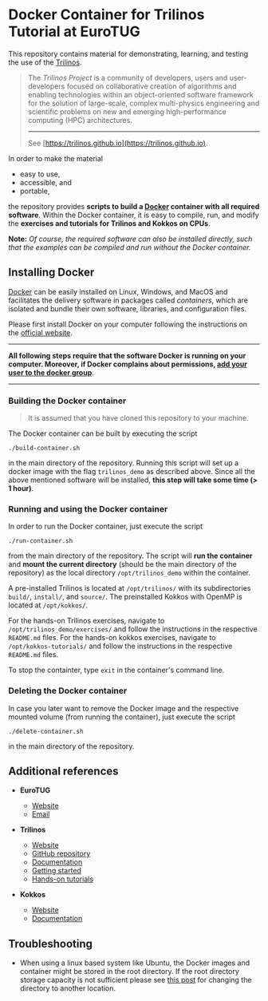 # Docker Container for Trilinos Tutorial at EuroTUG

This repository contains material for demonstrating, learning, and testing the use of the [Trilinos](https://trilinos.github.io).

> The _Trilinos Project_ is a community of developers, users and user-developers focused on collaborative creation of algorithms and enabling technologies within an object-oriented software framework for the solution of large-scale, complex multi-physics engineering and scientific problems on new and emerging high-performance computing (HPC) architectures.
>
> ---
>
> See [https://trilinos.github.io](https://trilinos.github.io).

In order to make the material

+ easy to use,
+ accessible, and
+ portable,

the repository provides **scripts to build a [Docker](https://www.docker.com) container with all required software**. Within the Docker container, it is easy to compile, run, and modify the **exercises and tutorials for Trilinos and Kokkos on CPUs**.

**Note:** *Of course, the required software can also be installed directly, such that the examples can be compiled and run without the Docker container.*

## Installing Docker

[Docker](https://www.docker.com) can be easily installed on Linux, Windows, and MacOS and facilitates the delivery software in packages called _containers_, which are isolated and bundle their own software, libraries, and configuration files.

Please first install Docker on your computer following the instructions on the [official website](https://www.docker.com/get-started).

---

**All following steps require that the software Docker is running on your computer. Moreover, if Docker complains about permissions, [add your user to the docker group](https://docs.docker.com/engine/install/linux-postinstall/)**.

---

### Building the Docker container

> It is assumed that you have cloned this repository to your machine.

The Docker container can be built by executing the script

```shell
./build-container.sh
```

in the main directory of the repository. Running this script will set up a docker image with the flag `trilinos_demo` as described above. Since all the above mentioned software will be installed, **this step will take some time (> 1 hour)**.

### Running and using the Docker container

In order to run the Docker container, just execute the script

```shell
./run-container.sh
```

from the main directory of the repository. The script will **run the container** and **mount the current directory** (should be the main directory of the repository) as the local directory `/opt/trilinos_demo` within the container.

A pre-installed Trilinos is located at `/opt/trilinos/` with its subdirectories `build/`, `install/`, and `source/`. The preinstalled Kokkos with OpenMP is located at `/opt/kokkos/`.

For the hands-on Trilinos exercises, navigate to `/opt/trilinos_demo/exercises/` and follow the instructions in the respective `README.md` files.
For the hands-on kokkos exercises, navigate to `/opt/kokkos-tutorials/` and follow the instructions in the respective `README.md` files.

To stop the containter, type `exit` in the container's command line.

### Deleting the Docker container

In case you later want to remove the Docker image and the respective mounted volume (from running the container), just execute the script
```shell
./delete-container.sh
```

in the main directory of the repository.

## Additional references

+ **EuroTUG**

  + [Website](https://eurotug.github.io)
  + [Email](mailto:eurotug@tudelft.nl)

+ **Trilinos**

  + [Website](https://trilinos.github.io/index.html)
  + [GitHub repository](https://github.com/trilinos/Trilinos)
  + [Documentation](https://trilinos.github.io/documentation.html)
  + [Getting started](https://trilinos.github.io/getting_started.html)
  + [Hands-on tutorials](https://github.com/trilinos/Trilinos_tutorial/wiki/TrilinosHandsOnTutorial)

+ **Kokkos**

  + [Website](https://kokkos.org/)
  + [Documentation](https://kokkos.org/kokkos-core-wiki/)

## Troubleshooting

+ When using a linux based system like Ubuntu, the Docker images and container might be stored in the root directory. If the root directory storage capacity is not sufficient please see [this post](https://www.guguweb.com/2019/02/07/how-to-move-docker-data-directory-to-another-location-on-ubuntu/) for changing the directory to another location.
